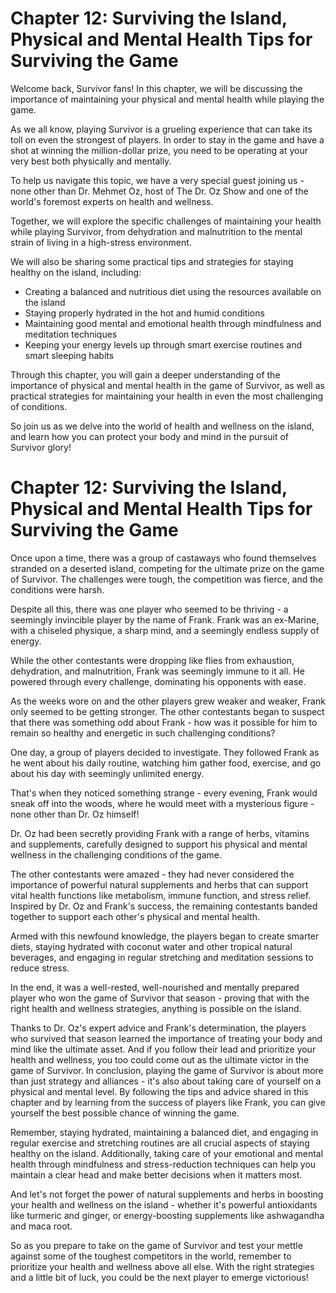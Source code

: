 # Chapter 12: Surviving the Island, Physical and Mental Health Tips for Surviving the Game

Welcome back, Survivor fans! In this chapter, we will be discussing the importance of maintaining your physical and mental health while playing the game.


As we all know, playing Survivor is a grueling experience that can take its toll on even the strongest of players. In order to stay in the game and have a shot at winning the million-dollar prize, you need to be operating at your very best both physically and mentally.

To help us navigate this topic, we have a very special guest joining us - none other than Dr. Mehmet Oz, host of The Dr. Oz Show and one of the world's foremost experts on health and wellness.

Together, we will explore the specific challenges of maintaining your health while playing Survivor, from dehydration and malnutrition to the mental strain of living in a high-stress environment.

We will also be sharing some practical tips and strategies for staying healthy on the island, including:

- Creating a balanced and nutritious diet using the resources available on the island
- Staying properly hydrated in the hot and humid conditions
- Maintaining good mental and emotional health through mindfulness and meditation techniques
- Keeping your energy levels up through smart exercise routines and smart sleeping habits

Through this chapter, you will gain a deeper understanding of the importance of physical and mental health in the game of Survivor, as well as practical strategies for maintaining your health in even the most challenging of conditions.

So join us as we delve into the world of health and wellness on the island, and learn how you can protect your body and mind in the pursuit of Survivor glory!
# Chapter 12: Surviving the Island, Physical and Mental Health Tips for Surviving the Game

Once upon a time, there was a group of castaways who found themselves stranded on a deserted island, competing for the ultimate prize on the game of Survivor. The challenges were tough, the competition was fierce, and the conditions were harsh.

Despite all this, there was one player who seemed to be thriving - a seemingly invincible player by the name of Frank. Frank was an ex-Marine, with a chiseled physique, a sharp mind, and a seemingly endless supply of energy.

While the other contestants were dropping like flies from exhaustion, dehydration, and malnutrition, Frank was seemingly immune to it all. He powered through every challenge, dominating his opponents with ease.

As the weeks wore on and the other players grew weaker and weaker, Frank only seemed to be getting stronger. The other contestants began to suspect that there was something odd about Frank - how was it possible for him to remain so healthy and energetic in such challenging conditions?

One day, a group of players decided to investigate. They followed Frank as he went about his daily routine, watching him gather food, exercise, and go about his day with seemingly unlimited energy.

That's when they noticed something strange - every evening, Frank would sneak off into the woods, where he would meet with a mysterious figure - none other than Dr. Oz himself!

Dr. Oz had been secretly providing Frank with a range of herbs, vitamins and supplements, carefully designed to support his physical and mental wellness in the challenging conditions of the game.

The other contestants were amazed - they had never considered the importance of powerful natural supplements and herbs that can support vital health functions like metabolism, immune function, and stress relief. Inspired by Dr. Oz and Frank's success, the remaining contestants banded together to support each other's physical and mental health.

Armed with this newfound knowledge, the players began to create smarter diets, staying hydrated with coconut water and other tropical natural beverages, and engaging in regular stretching and meditation sessions to reduce stress.

In the end, it was a well-rested, well-nourished and mentally prepared player who won the game of Survivor that season - proving that with the right health and wellness strategies, anything is possible on the island.

Thanks to Dr. Oz's expert advice and Frank's determination, the players who survived that season learned the importance of treating your body and mind like the ultimate asset. And if you follow their lead and prioritize your health and wellness, you too could come out as the ultimate victor in the game of Survivor.
In conclusion, playing the game of Survivor is about more than just strategy and alliances - it's also about taking care of yourself on a physical and mental level. By following the tips and advice shared in this chapter and by learning from the success of players like Frank, you can give yourself the best possible chance of winning the game.

Remember, staying hydrated, maintaining a balanced diet, and engaging in regular exercise and stretching routines are all crucial aspects of staying healthy on the island. Additionally, taking care of your emotional and mental health through mindfulness and stress-reduction techniques can help you maintain a clear head and make better decisions when it matters most.

And let's not forget the power of natural supplements and herbs in boosting your health and wellness on the island - whether it's powerful antioxidants like turmeric and ginger, or energy-boosting supplements like ashwagandha and maca root.

So as you prepare to take on the game of Survivor and test your mettle against some of the toughest competitors in the world, remember to prioritize your health and wellness above all else. With the right strategies and a little bit of luck, you could be the next player to emerge victorious!